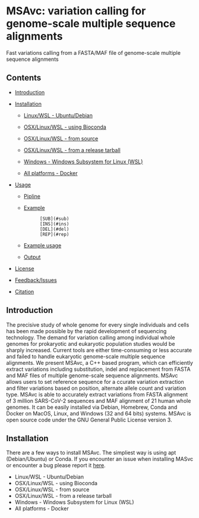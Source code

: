 # MSAvc: variation calling for genome-scale multiple sequence alignments

Fast variations calling from a FASTA/MAF file of genome-scale multiple sequence alignments



## Contents

* [Introduction](#introduction)

* [Installation](#installation)
  
  * [Linux/WSL \- Ubuntu/Debian](#linux---ubuntudebian)
  
  * [OSX/Linux/WSL \- using Bioconda](#osxlinux---using-bioconda)
  
  * [OSX/Linux/WSL \- from source](#osxlinux---from-source)
  
  * [OSX/Linux/WSL \- from a release tarball](#osxlinux---from-a-release-tarball)
  
  * [Windows \- Windows Subsystem for Linux (WSL)](#Windows---Windows-Subsystem-for-Linux-(WSL)])
  
  * [All platforms \- Docker](#all-platforms---docker)

* [Usage](#usage)
  
  * [Pipline](#pipline)
  
  * [Example](#example)
    
              [SUB](#sub)
              [INS](#ins)
              [DEL](#del)
              [REP](#rep)
  
  * [Example usage](#example-usage)
  
  * [Output](#output)

* [License](#license)

* [Feedback/Issues](#feedbackissues)

* [Citation](#citation)

## Introduction

﻿The precisive study of whole genome for every single individuals and cells has been made possible by the rapid development of sequencing technology. The demand for variation calling among individual whole genomes for prokaryotic and eukaryotic population studies would be sharply increased. Current tools are either time-consuming or less accurate and failed to handle eukaryotic genome-scale multiple sequence alignments. ﻿We present MSAvc, a C++ based program, which can efficiently extract variations including substitution, indel and replacement from FASTA and MAF files of multiple genome-scale sequence alignments. MSAvc allows users to set reference sequence for a ccurate variation extraction and filter variations based on position, alternate allele count and variation type. MSAvc is able to accurately extract variations from FASTA alignment of 3 million SARS-CoV-2 sequences and MAF alignment of 21 human whole genomes. It can be easily installed via Debian, Homebrew, Conda and Docker on MacOS, Linux, and Windows (32 and 64 bits) systems. MSAvc is open source code under the GNU General Public License version 3.

## Installation

There are a few ways to install MSAvc. The simpliest way is using apt (Debian/Ubuntu) or Conda. If you encounter an issue when installing MASvc or encounter a bug please report it [here](https://github.com/malabz/msavc). 

* Linux/WSL - Ubuntu/Debian
* OSX/Linux/WSL - using Bioconda
* OSX/Linux/WSL - from source
* OSX/Linux/WSL - from a release tarball
* Windows - Windows Subsystem for Linux (WSL)
* All platforms - Docker

